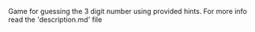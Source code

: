 Game for guessing the 3 digit number using provided hints.
For more info read the 'description.md' file
